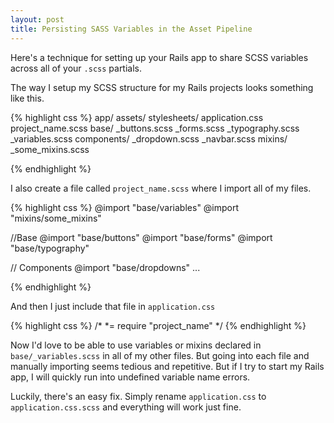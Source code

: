 ```yaml
---
layout: post
title: Persisting SASS Variables in the Asset Pipeline
---
```


Here's a technique for setting up your Rails app to share SCSS variables across
all of your `.scss` partials.

The way I setup my SCSS structure for my Rails projects looks something like
this.

{% highlight css %}
app/
  assets/
    stylesheets/
      application.css
      project_name.scss
      base/
        _buttons.scss
        _forms.scss
        _typography.scss
        _variables.scss
      components/
        _dropdown.scss
        _navbar.scss
      mixins/
        _some_mixins.scss

{% endhighlight %}

I also create a file called `project_name.scss` where I import all of my files.

{% highlight css %}
@import "base/variables"
@import "mixins/some_mixins"

//Base
@import "base/buttons"
@import "base/forms"
@import "base/typography"

// Components
@import "base/dropdowns"
...

{% endhighlight %}

And then I just include that file in `application.css`

{% highlight css %}
/*
 *= require "project_name"
 */
{% endhighlight %}

Now I'd love to be able to use variables or mixins declared in
`base/_variables.scss` in all of my other files. But going into each file 
and manually importing seems tedious and repetitive. But if I try to
start my Rails app, I will quickly run into undefined variable name errors.


Luckily, there's an easy fix. Simply rename `application.css` to
`application.css.scss` and everything will work just fine.
